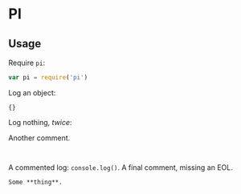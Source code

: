# PI

## Usage

Require `pi`:

```javascript
var pi = require('pi')
```

Log an object:

    {}

Log nothing, _twice_:

Another comment.

```

```

```

```

A commented log: `console.log()`.
A final comment, missing an EOL.

```markdown
Some **thing**.
```
